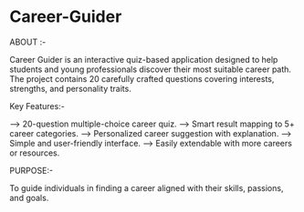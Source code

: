 # Career-Guider

ABOUT :-

Career Guider is an interactive quiz-based application designed to help students and young professionals discover their most suitable career path. The project contains 20 carefully crafted questions covering interests, strengths, and personality traits.

Key Features:-

--> 20-question multiple-choice career quiz.
--> Smart result mapping to 5+ career categories.
--> Personalized career suggestion with explanation.
--> Simple and user-friendly interface.
--> Easily extendable with more careers or resources.

PURPOSE:-

To guide individuals in finding a career aligned with their skills, passions, and goals.
